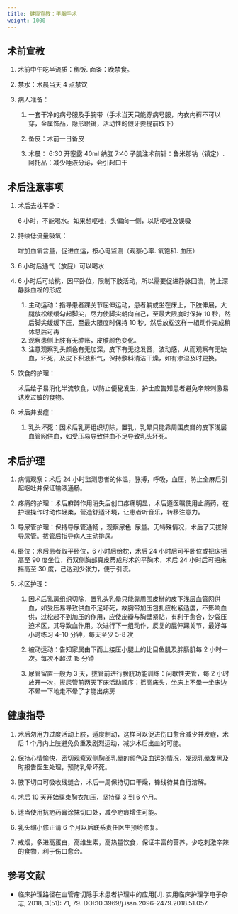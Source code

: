 ```yaml
---
title: 健康宣教：平胸手术
weight: 1000
---
```


## 术前宣教

1. 术前中午吃半流质：稀饭. 面条：晚禁食。

2. 禁水：术晨当天 4 点禁饮

3. 病人准备：

   1. 一套干净的病号服及手腕带（手术当天只能穿病号服，内衣内裤不可以穿，金属饰品，隐形眼镜，活动性的假牙要提前取下）

   1. 备皮：术前一日备皮

   1. 术晨：
      6:30 开塞露 40ml 纳肛
      7:40 子肌注术前针：鲁米那钠（镇定）. 阿托品：减少唾液分泌，会引起口干

## 术后注意事项

1. 术后去枕平卧：

   6 小时，不能喝水。如果想呕吐，头偏向一侧，以防呕吐及误吸

1. 持续低流量吸氧：

   增加血氧含量，促进血运，按心电监测（观察心率. 氧饱和. 血压）

1. 6 小时后通气（放屁）可以喝水

1. 6 小时后可给桃，因平卧位，限制下肢活动，所以需要促进静脉回流，防止深静脉血栓的形成

   1. 主动运动：指导患者踝关节屈伸运动，患者躺或坐在床上，下肢伸展，大腿放松缓缓勾起脚尖，尽力使脚尖朝向自己，至最大限度时保持 10 秒，然后脚尖缓缓下压，至最大限度时保持 10 秒，然后放松这样一組动作完成稍休息后可再
   1. 观察患侧上肢有无肿账，皮肤颜色变化。
   1. 注意观察乳头颜色有无加深，皮下有无捻发音，波动感，从而观察有无缺血，坏死，及皮下积液积气，保持敷料清洁干燥，如有渗湿及时更换。

1. 饮食的护理：

   术后给子易消化半流软食，以防止便秘发生，护士应告知患者避免辛辣刺激易诱发过敏的食物。

1. 术后并发症：

   1. 乳头坏死：因术后乳房组织切除，置乳，乳晕只能靠周围皮瓣的皮下浅层血管网供血，如受压易导致供血不足导致乳头坏死。

## 术后护理

1. 病情观察：术后 24 小时监测患者的体温，脉搏，呼吸，血压，防止全麻后引起呕吐并保证输液通畅。

1. 疼痛的护理：术后麻醉作用消失后创口疼痛明显，术后遵医嘱使用止痛药，在护理操作时动作轻柔，营造舒适环境，让患者听音乐，转移注意力。

1. 导尿管护理：保持导尿管通畅 ，观察尿色. 尿量。无特殊情况，术后了天拔除导尿管。拔管后指导病人主动排尿。

1. 卧位：术后患者取平卧位，6 小时后给枕，术后 24 小时后可平卧位或把床摇高至 90 度坐位，行双侧胸部真皮蒂成形术的平胸术，术后 24 小时后可把床摇高至 30 度，己达到少张力，便于引流。

1. 术区护理：

   1. 因术后乳房组织切除，置乳头乳晕只能靠周围皮辦的皮下浅层血管网供血，如受压易导致供血不足坏死，故胸带加压包扎应松紧适度，不影响血供，过松起不到加压的作用，应使皮瓣与胸壁紧贴，有利于愈合，沙袋压迫术区，其导致血作用。次进行下一组动作，反复的屁伸踝关节，最好每小时练习 4-10 分钟，每天至少 5-8 次

   1. 被动运动：告知家属由下而上接压小腿上的比目鱼肌及胖肠肌每 2 小时一次。每次不超过 15 分钟

   1. 尿管留置一般为 3 天，拔管前进行膀胱功能训练：问歇性夹管，每 2 小时放开一次，拔尿管前两天下床活动顺序：摇高床头，坐床上不晕一坐床边不晕一下地走不晕了才能出病房

## 健康指导

1. 术后勿用力过度活动上肢，适度制动，这样可以促进伤口愈合减少并发症，术后 1 个月内上肢避免负重及剧烈运动，减少术后出血的可能。

1. 保持心情愉快，密切观察双侧胸部乳晕的颜色及血运的情况，发现乳晕发黑及时报告医生处理，预防乳晕坏死。

1. 腋下切口可吸收线缝合，术后一周保持切口干燥，锋线待其自行溶解。

1. 术后 10 天开始穿束胸衣加压，坚持穿 3 到 6 个月。

1. 适当使用抗疤药膏涂抹切口处，减少疤痕增生可能。

1. 乳头缩小修正请 6 个月以后联系责任医生预约修复。

1. 戒烟，多进高蛋白，高维生素，高热量饮食，保证丰富的营养，少吃刺激辛辣的食物，利于伤口愈合。

## 参考文献

- 临床护理路径在血管瘤切除手术患者护理中的应用[J]. 实用临床护理学电子杂志, 2018, 3(51): 71, 79. DOI:10.3969/j.issn.2096-2479.2018.51.057.
